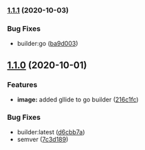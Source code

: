 ### [1.1.1](https://gitlab.com/donaldrich/cicdevs/compare/v1.1.0...v1.1.1) (2020-10-03)


### Bug Fixes

* builder:go ([ba9d003](https://gitlab.com/donaldrich/cicdevs/commit/ba9d003175946ffb94878c8adc5b664d39c1ddf4))

## [1.1.0](https://gitlab.com/donaldrich/cicdevs/compare/v1.0.1...v1.1.0) (2020-10-01)

### Features

- **image:** added gllide to go builder ([216c1fc](https://gitlab.com/donaldrich/cicdevs/commit/216c1fcd43502c58bf46e13de5ba73e10ae7baa5))

### Bug Fixes

- builder:latest ([d6cbb7a](https://gitlab.com/donaldrich/cicdevs/commit/d6cbb7a5de1fb0fe64b7bceec27f50e1205d7b2d))
- semver ([7c3d189](https://gitlab.com/donaldrich/cicdevs/commit/7c3d18931b4c0d0cc0efdac660afeeb6b2060966))
